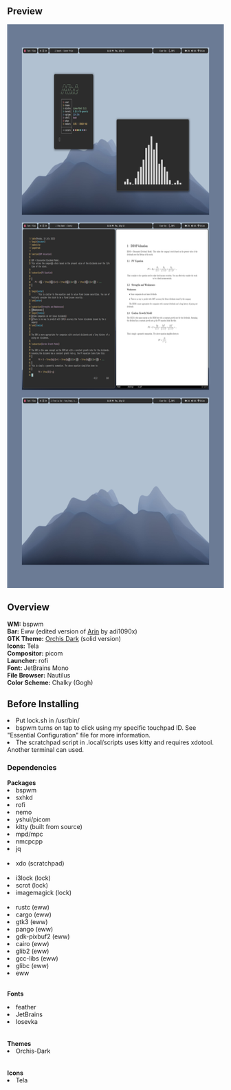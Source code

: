 <h2>Preview</h2>
<img src="screen.png" alt="Screenshot 1" width="800" height="1310">
<h2>Overview</h2>
<b>WM:</b> bspwm<br>
<b>Bar:</b> Eww (edited version of <a href=https://github.com/adi1090x/widgets>Arin</a> by adi1090x)<br>
<b>GTK Theme:</b> <a href=https://github.com/vinceliuice/Orchis-theme>Orchis Dark</a> (solid version)<br>
<b>Icons:</b> Tela<br>
<b>Compositor:</b> picom<br>
<b>Launcher:</b> rofi<br>
<b>Font:</b> JetBrains Mono<br>
<b>File Browser:</b> Nautilus<br>
<b>Color Scheme:</b> Chalky (Gogh)<br>

<h2>Before Installing</h2>
<li>Put lock.sh in /usr/bin/</li>
<li>bspwm turns on tap to click using my specific touchpad ID. See "Essential Configuration" file for more information.</li>
<li>The scratchpad script in .local/scripts uses kitty and requires xdotool. Another terminal can used.</li>

<h3>Dependencies</h3>
<b>Packages</b><br>
<li>bspwm</li>
<li>sxhkd</li>
<li>rofi</li>
<li>nemo</li>
<li>yshui/picom</li>
<li>kitty (built from source)</li>
<li>mpd/mpc</li>
<li>nmcpcpp</li>
<li>jq</li><br>
<li>xdo (scratchpad)</li><br>
<li>i3lock (lock)</li>
<li>scrot (lock)</li>
<li>imagemagick (lock)</li><br>
<li>rustc (eww)</li>
<li>cargo (eww)</li>
<li>gtk3 (eww)</li>
<li>pango (eww)</li>
<li>gdk-pixbuf2 (eww)</li>
<li>cairo (eww)</li>
<li>glib2 (eww)</li>
<li>gcc-libs (eww)</li>
<li>glibc (eww)</li>
<li>eww</li><br>

<b>Fonts</b><br>
<li>feather</li>
<li>JetBrains</li>
<li>Iosevka</li>
<br><br>
<b>Themes</b><br>
<li>Orchis-Dark</li>
<br><br>
<b>Icons</b><br>
<li>Tela</li>
